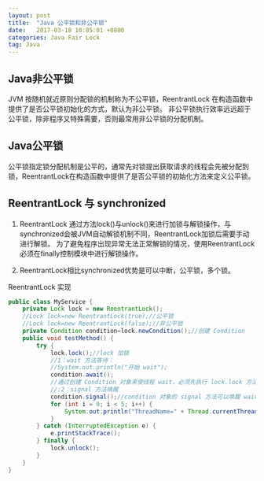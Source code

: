```yaml
---
layout: post
title:  "Java 公平锁和非公平锁"
date:   2017-03-18 10:05:01 +0800
categories: Java Fair Lock
tag: Java
---
```


## Java非公平锁

JVM 按随机就近原则分配锁的机制称为不公平锁，ReentrantLock 在构造函数中提供了是否公平锁初始化的方式，默认为非公平锁。
非公平锁执行效率远远超于公平锁，除非程序又特殊需要，否则最常用非公平锁的分配机制。

## Java公平锁

公平锁指定锁分配机制是公平的，通常先对锁提出获取请求的线程会先被分配到锁，ReentrantLock在构造函数中提供了是否公平锁的初始化方法来定义公平锁。


## ReentrantLock 与 synchronized

1. ReentrantLock 通过方法lock()与unlock()来进行加锁与解锁操作，与synchronized会被JVM自动解锁机制不同，ReentrantLock加锁后需要手动进行解锁。
为了避免程序出现异常无法正常解锁的情况，使用ReentrantLock必须在finally控制模块中进行解锁操作。

2. ReentrantLock相比synchronized优势是可以中断，公平锁，多个锁。


ReentrantLock 实现

```java
public class MyService {
    private Lock lock = new ReentrantLock();
    //Lock lock=new ReentrantLock(true);//公平锁
    //Lock lock=new ReentrantLock(false);//非公平锁
    private Condition condition=lock.newCondition();//创建 Condition
    public void testMethod() {
        try {
            lock.lock();//lock 加锁
            //1：wait 方法等待：
            //System.out.println("开始 wait");
            condition.await();
            //通过创建 Condition 对象来使线程 wait，必须先执行 lock.lock 方法获得锁
            //:2：signal 方法唤醒
            condition.signal();//condition 对象的 signal 方法可以唤醒 wait 线程
            for (int i = 0; i < 5; i++) {
                System.out.println("ThreadName=" + Thread.currentThread().getName()+ (" " + (i + 1)));
            }
        } catch (InterruptedException e) {
            e.printStackTrace();
        } finally {
            lock.unlock();
        }
    }
}
```